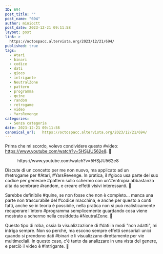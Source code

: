 ```yaml
---
ID: 694
post_title: ""
post_name: "694"
author: minioctt
post_date: 2023-12-21 09:11:58
layout: post
link: >
  https://octospacc.altervista.org/2023/12/21/694/
published: true
tags:
  - Atari
  - binari
  - codice
  - dati
  - gioco
  - intrigante
  - NeutralZone
  - pattern
  - programma
  - quine
  - random
  - retrogame
  - video
  - YarsRevenge
categories:
  - Senza categoria
date: 2023-12-21 09:11:58
canonical_url:   https://octospacc.altervista.org/2023/12/21/694/
---
```

<!-- wp:paragraph -->
<p>Prima che mi scordo, volevo condividere questo #video: <a href="https://www.youtube.com/watch?v=5HSjJU562e8">https://www.youtube.com/watch?v=5HSjJU562e8</a>. 🎥</p>
<!-- /wp:paragraph -->

<!-- wp:paragraph -->
<p></p>
<!-- /wp:paragraph -->

<!-- wp:embed {"url":"https://www.youtube.com/watch?v=5HSjJU562e8","providerNameSlug":"youtube","responsive":true} -->
<figure class="wp-block-embed is-provider-youtube wp-block-embed-youtube"><div class="wp-block-embed__wrapper">
https://www.youtube.com/watch?v=5HSjJU562e8
</div></figure>
<!-- /wp:embed -->

<!-- wp:paragraph -->
<p></p>
<!-- /wp:paragraph -->

<!-- wp:paragraph -->
<p>Discute di un concetto per me non nuovo, ma applicato ad un <br>#retrogame per #Atari, #YarsRevenge. In pratica, il #gioco usa parte del suo codice per generare #pattern sullo schermo con un'#entropia abbastanza alta da sembrare #random, e creare effetti visivi interessanti. 🎇</p>
<!-- /wp:paragraph -->

<!-- wp:paragraph -->
<p>Sarebbe definibile #quine, se non fosse che non è completo... manca una parte non trascurabile del #codice macchina, e anche per questo a conti fatti, anche se in teoria è possibile, nella pratica non si può realisticamente recuperare l'intero #programma semplicemente guardando cosa viene mostrato a schermo nella cosiddetta #NeutralZone. 🧱</p>
<!-- /wp:paragraph -->

<!-- wp:paragraph -->
<p>Questo tipo di roba, ossia la visualizzazione di #dati in modi "non adatti", mi intriga sempre. Non so perché, ma escono sempre effetti sensoriali unici quando si prendono dati #binari e li visualizzano direttamente per vie multimediali. In questo caso, c'è tanto da analizzare in una vista del genere, e perciò il video è #intrigante. 🪬</p>
<!-- /wp:paragraph -->